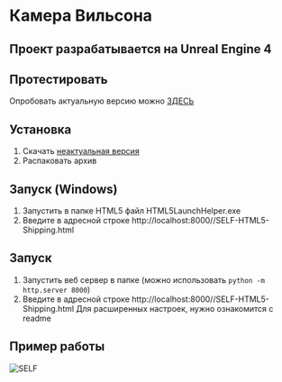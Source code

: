# Камера Вильсона
## Проект разрабатывается на Unreal Engine 4

## Протестировать
Опробовать актуальную версию можно [ЗДЕСЬ](https://amf0.olejka.ru/ChikenBaconOnion/SELF-HTML5-Shipping.html)

## Установка
1) Скачать [неактуальная версия](https://disk.yandex.com/d/NRNFiOGr6U3fsw)
3) Распаковать архив
## Запуск (Windows)
1) Запустить в папке HTML5 файл HTML5LaunchHelper.exe
2) Введите в адресной строке http://localhost:8000//SELF-HTML5-Shipping.html
## Запуск
1) Запустить веб сервер в папке (можно использовать ```python -m http.server 8000```)
2) Введите в адресной строке http://localhost:8000//SELF-HTML5-Shipping.html
Для расширенных настроек, нужно ознакомится с readme

## Пример работы
![SELF](https://github.com/bmstu-depl-sf/phycube-unreal/assets/66165270/09b0a057-f5cd-4d6b-ba31-e60d9c074165)
